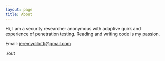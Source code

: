 ```yaml
---
layout: page
title: About
---
```


Hi, I am a security researcher anonymous with adaptive quirk and experience of penetration testing. Reading and writing code is my passion. 

Email: jeremydiliotti@gmail.com

./out
